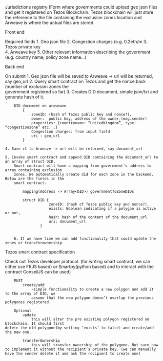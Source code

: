 Jurisdictions registry (Form where governments could upload geo json files and get it registered on Tezos Blockchain. Tezos blockchain will just store the reference to the file containing the exclusion zones location and Arweave is where the actual files are stored.

 

Front end

Required fields
	1. Geo json file
	2. Congestion charges (e.g. 0.2eth/m
	3. Tezos private key	
	4. Arweave key
	5. Other relevant information describing the government (e.g. country name, policy zone name...) 

Back end

On submit
	1. Geo json file will be saved to Arweave -> url will be returned, say geo_url
	2. Query smart contract on Tezos and get the nonce back (number of exclusion zones the 			  
             government registered  so far)
	3. Creates DID document, simple json/txt and generate hash of it.

		DID document on areweave
			{
				zoneID: (hash of Tezos public key and nonce?),
				owner:  public key, address of the owner,(msg.sender)
				properties: {countryname: “UnitedKingdom”, type: “congestionzone” etc...}
				Congestion charges: from input field 
				uri : geo_url	
			}

	4. Save it to Arweave -> url will be returned, say document_url

	5. Invoke smart contract and append DID containing the document_url to an array of struct DID.
	    Smart contract will have a mapping from government’s address to array containing exclusion 			     
	    zones. We automatically create did for each zone in the backend. Below are the fields in the 			
	    smart contract. 
 
			mapping(Address -> Array<DID>) governmentToZoneDIDs
			
			struct DID {
						zoneID: (hash of Tezos public key and nonce?),
						exists: Boolean indicating if a polygon is active or not,
						hash: hash of the content of the document_url
						uri: document_url	
					} 
	

		6. If we have time we can add functionality that could update the zones or transferownership

	


Tezos smart contract specification

Check out Tezos developer protocol.  (for writing smart contract, we can either use FI(JS based) or Smartpy(python based) and to interact with the contract ConseilJS can be used)


		MUST
			create/add
				-simple functionality to create a new polygon and add it to the array of DID, we 	            
				assume that the new polygon doesn’t overlap the previous polygones registered. 

		Optional
			update
				this will alter the pre existing polygon registered on blockchain. It should first 				    	      				delete the old polygone(by setting ‘exists’ to false) and create/add the new one.
			
			transferOwnership 
				this will transfer ownership of the polygone. Not sure how to implement it without the recipient’s private key. (we can manually have the sender delete it and ask the recipient to create one)

